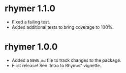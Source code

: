 # rhymer 1.1.0

* Fixed a failing test.
* Added additional tests to bring coverage to 100%.

# rhymer 1.0.0

* Added a `NEWS.md` file to track changes to the package.
* First release! See 'Intro to Rhymer' vignette.
